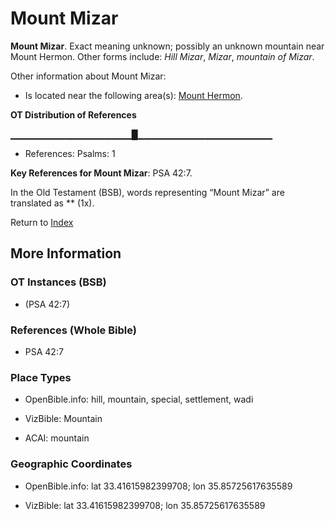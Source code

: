 # Mount Mizar
**Mount Mizar**. 
Exact meaning unknown; possibly an unknown mountain near Mount Hermon. 
Other forms include: 
*Hill Mizar*, *Mizar*, *mountain of Mizar*. 




Other information about Mount Mizar:


* Is located near the following area(s): 
[Mount Hermon](HermonMount.md). 


**OT Distribution of References**

▁▁▁▁▁▁▁▁▁▁▁▁▁▁▁▁▁▁█▁▁▁▁▁▁▁▁▁▁▁▁▁▁▁▁▁▁▁▁
* References: Psalms: 1



**Key References for Mount Mizar**: 
PSA 42:7. 


In the Old Testament (BSB), words representing “Mount Mizar” are translated as 
** (1x). 




Return to [Index](00-Index.md)

## More Information

### OT Instances (BSB)

*  (PSA 42:7)



### References (Whole Bible)

* PSA 42:7


### Place Types

* OpenBible.info: hill, mountain, special, settlement, wadi

* VizBible: Mountain

* ACAI: mountain



### Geographic Coordinates

* OpenBible.info: lat 33.41615982399708; lon 35.85725617635589

* VizBible: lat 33.41615982399708; lon 35.85725617635589




